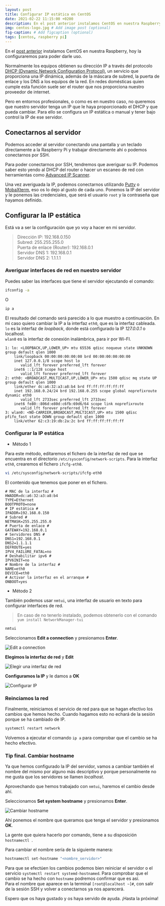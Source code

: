 ```yaml
---
layout: post
title: Configurar IP estática en CentOS
date: 2021-02-22 11:15:00 +0200
description: En el post anterior instalamos CentOS en nuestra Raspberry, hoy la configuraremos para poder darle uso. # Add post description (optional)
img: centos-logo.jpg # Add image post (optional)
fig-caption: # Add figcaption (optional)
tags: [centos, raspberry pi]
---
```


En el [post anterior][centosraspberry] instalamos CentOS en nuestra Raspberry, hoy la configuraremos para poder darle uso.

Normalmente los equipos obtienen su dirección IP a través del protocolo [DHCP (Dynamic Network Configuration Protocol)][dhcplink], un servicio que proporciona una IP dinámica, además de la máscara de subred, la puerta de enlace y los DNS a los equipos de la red. En redes domésticas quien cumple esta función suele ser el router que nos proporciona nuestro proveedor de internet.

Pero en entornos profesionales, o como es en nuestro caso, no queremos que nuestro servidor tenga un IP que le haya proporcionado el DHCP y que pueda cambiar. Para ello se configura un IP estática o manual y tener bajo control la IP de ese servidor.

## Conectarnos al servidor

Podemos acceder al servidor conectando una pantalla y un teclado directamente a la Raspberry Pi y trabajar directamente ahí o podemos conectarnos por SSH.

Para poder conectarnos por SSH, tendremos que averiguar su IP. Podemos saber esto yendo al DHCP del router o hacer un escaneo de red con herramientas como [Advanced IP Scanner][ipscanner].

Una vez averiguada la IP, podemos conectarnos utilizando [Putty][puttylink] o [MobaXterm][mobalink], eso os lo dejo al gusto de cada uno. Ponemos la IP del servidor y le ponemos las credenciales, que será el usuario `root` y la contraseña que hayamos definido.

## Configurar la IP estática

Está va a ser la configuración que yo voy a hacer en mi servidor.

> Dirección IP: 192.168.0.150  
> Subred: 255.255.255.0  
> Puerta de enlace (Router): 192.168.0.1  
> Servidor DNS 1: 192.168.0.1  
> Servidor DNS 2: 1.1.1.1

### Averiguar interfaces de red en nuestro servidor

Puedes saber las interfaces que tiene el servidor ejecutando el comando:

```bash
ifconfig -a
```

O

```bash
ip a
```

El resultado del comando será parecido a lo que muestro a continuación. En mi caso quiero cambiar la IP a la interfaz `eth0`, que es la interfaz cableada.  
`lo` es la interfaz de *loopback*, donde está configurado la IP *127.0.0.1* o localhost.  
`wlan0` es la interfaz de conexión inalámbrica, para ir por Wi-FI.

```plaintext
1: lo: <LOOPBACK,UP,LOWER_UP> mtu 65536 qdisc noqueue state UNKNOWN group default qlen 1000
    link/loopback 00:00:00:00:00:00 brd 00:00:00:00:00:00
    inet 127.0.0.1/8 scope host lo
       valid_lft forever preferred_lft forever
    inet6 ::1/128 scope host
       valid_lft forever preferred_lft forever
2: eth0: <BROADCAST,MULTICAST,UP,LOWER_UP> mtu 1500 qdisc mq state UP group default qlen 1000
    link/ether dc:a6:32:a3:a8:b4 brd ff:ff:ff:ff:ff:ff
    inet 192.168.0.24/24 brd 192.168.0.255 scope global noprefixroute dynamic eth0
       valid_lft 2733sec preferred_lft 2733sec
    inet6 fe80::806d:e80d:c6fb:69d6/64 scope link noprefixroute
       valid_lft forever preferred_lft forever
3: wlan0: <NO-CARRIER,BROADCAST,MULTICAST,UP> mtu 1500 qdisc pfifo_fast state DOWN group default qlen 1000
    link/ether 62:c3:19:db:2a:2c brd ff:ff:ff:ff:ff:ff
```

### Configurar la IP estática

* Método 1

Para este método, editaremos el fichero de la interfaz de red que se encuentra en el directorio `/etc/sysconfig/network-scripts`. Para la interfaz `eth0`, crearemos el fichero `ifcfg-eth0`.

```bash
vi /etc/sysconfig/network-scripts/ifcfg-eth0
```

El contenido que tenemos que poner en el fichero.

```plaintext
# MAC de la interfaz #
HWADDR=dc:a6:32:a3:a8:b4
TYPE=Ethernet
BOOTPROTO=none
# IP estática #
IPADDR=192.168.0.150
# Subred #
NETMASK=255.255.255.0
# Puerta de enlace #
GATEWAY=192.168.0.1
# Servidores DNS #
DNS1=192.168.0.1
DNS2=1.1.1.1
DEFROUTE=yes
IPV4_FAILURE_FATAL=no
# Deshabilitar ipv6 #
IPV6INIT=no
# Nombre de la interfaz #
NAME=eth0
DEVICE=eth0
# Activar la interfaz en el arranque #
ONBOOT=yes
```

* Método 2

También podemos usar `nmtui`, una interfaz de usuario en texto para configurar interfaces de red.

> En caso de no tenerlo instalado, podemos obtenerlo con el comando `yum install NetworkManager-tui`

```bash
nmtui
```

Seleccionamos **Edit a connection** y presionamos **Enter**.

![Edit a connection][nmtui01]  

**Elegimos la interfaz de red** y **Edit**

![Elegir una interfaz de red][nmtui02]

**Configuramos la IP** y le damos a **OK**

![Configurar IP][nmtui03]

### Reinciamos la red

Finalmente, reiniciamos el servicio de red para que se hagan efectivo los cambios que hemos hecho. Cuando hagamos esto no echará de la sesión porque se ha cambiado de IP.

```bash
systemctl restart network
```

Volvemos a ejecutar el comando `ip a` para comprobar que el cambio se ha hecho efectivo.

### Tip final. Cambiar hostname

Ya que hemos configurado la IP del servidor, vamos a cambiar también el nombre del mismo por alguno más descriptivo y porque personalmente no me gusta que los servidores se llamen *localhost*.

Aprovechando que hemos trabajado con `nmtui`, haremos el cambio desde ahí.

Seleccionamos **Set system hostname** y presionamos **Enter**.

![Cambiar hostname][nmtui04]

Ahí ponemos el nombre que queramos que tenga el servidor y presionamos **OK**.

La gente que quiera hacerlo por comando, tiene a su disposición `hostnamectl `.

Para cambiar el nombre sería de la siguiente manera:

```bash
hostnamectl set-hostname "<nombre_servidor>"
```

Para que se efectúen los cambios podemos bien reiniciar el servidor o el servicio `systemctl restart systemd-hostnamed`. Para comprobar que el cambio se ha hecho con `hostname` podremos confirmar que es así.  
Para el nombre que aparece en la terminal `[root@localhost ~]#`, con salir de la sesión SSH y volver a conectarnos ya nos aparecerá.

Espero que os haya gustado y os haya servido de ayuda. ¡Hasta la próxima!

[centosraspberry]: https://www.samurantech.com/instalar-centos-raspberry-pi/
[dhcplink]: https://es.wikipedia.org/wiki/Protocolo_de_configuraci%C3%B3n_din%C3%A1mica_de_host
[ipscanner]: https://www.advanced-ip-scanner.com/es/
[puttylink]: https://www.putty.org/
[mobalink]: https://mobaxterm.mobatek.net/download.html
[nmtui01]: {{site.baseurl}}/assets/img/posts/nmtui-01.png "Edit a connection"
[nmtui02]: {{site.baseurl}}/assets/img/posts/nmtui-02.png "Elegir una interfaz de red"
[nmtui03]: {{site.baseurl}}/assets/img/posts/nmtui-03.png "Configurar IP"
[nmtui04]: {{site.baseurl}}/assets/img/posts/nmtui-04.png "Cambiar hostname"
